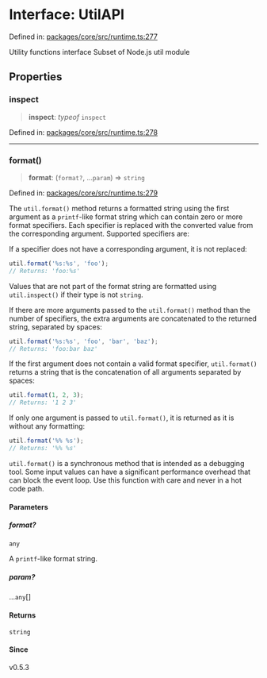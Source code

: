 # Interface: UtilAPI

Defined in: [packages/core/src/runtime.ts:277](https://github.com/vdeantoni/unblessed/blob/alpha/packages/core/src/runtime.ts#L277)

Utility functions interface
Subset of Node.js util module

## Properties

### inspect

> **inspect**: *typeof* `inspect`

Defined in: [packages/core/src/runtime.ts:278](https://github.com/vdeantoni/unblessed/blob/alpha/packages/core/src/runtime.ts#L278)

***

### format()

> **format**: (`format?`, ...`param`) => `string`

Defined in: [packages/core/src/runtime.ts:279](https://github.com/vdeantoni/unblessed/blob/alpha/packages/core/src/runtime.ts#L279)

The `util.format()` method returns a formatted string using the first argument
as a `printf`-like format string which can contain zero or more format
specifiers. Each specifier is replaced with the converted value from the
corresponding argument. Supported specifiers are:

If a specifier does not have a corresponding argument, it is not replaced:

```js
util.format('%s:%s', 'foo');
// Returns: 'foo:%s'
```

Values that are not part of the format string are formatted using `util.inspect()` if their type is not `string`.

If there are more arguments passed to the `util.format()` method than the
number of specifiers, the extra arguments are concatenated to the returned
string, separated by spaces:

```js
util.format('%s:%s', 'foo', 'bar', 'baz');
// Returns: 'foo:bar baz'
```

If the first argument does not contain a valid format specifier, `util.format()` returns a string that is the concatenation of all arguments separated by spaces:

```js
util.format(1, 2, 3);
// Returns: '1 2 3'
```

If only one argument is passed to `util.format()`, it is returned as it is
without any formatting:

```js
util.format('%% %s');
// Returns: '%% %s'
```

`util.format()` is a synchronous method that is intended as a debugging tool.
Some input values can have a significant performance overhead that can block the
event loop. Use this function with care and never in a hot code path.

#### Parameters

##### format?

`any`

A `printf`-like format string.

##### param?

...`any`[]

#### Returns

`string`

#### Since

v0.5.3
